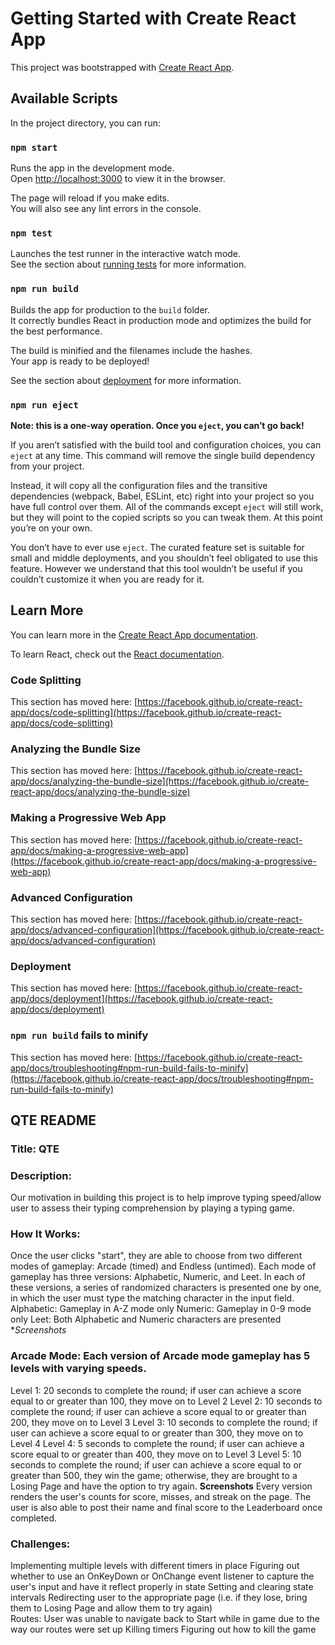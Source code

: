 # Getting Started with Create React App

This project was bootstrapped with [Create React App](https://github.com/facebook/create-react-app).

## Available Scripts

In the project directory, you can run:

### `npm start`

Runs the app in the development mode.\
Open [http://localhost:3000](http://localhost:3000) to view it in the browser.

The page will reload if you make edits.\
You will also see any lint errors in the console.

### `npm test`

Launches the test runner in the interactive watch mode.\
See the section about [running tests](https://facebook.github.io/create-react-app/docs/running-tests) for more information.

### `npm run build`

Builds the app for production to the `build` folder.\
It correctly bundles React in production mode and optimizes the build for the best performance.

The build is minified and the filenames include the hashes.\
Your app is ready to be deployed!

See the section about [deployment](https://facebook.github.io/create-react-app/docs/deployment) for more information.

### `npm run eject`

**Note: this is a one-way operation. Once you `eject`, you can’t go back!**

If you aren’t satisfied with the build tool and configuration choices, you can `eject` at any time. This command will remove the single build dependency from your project.

Instead, it will copy all the configuration files and the transitive dependencies (webpack, Babel, ESLint, etc) right into your project so you have full control over them. All of the commands except `eject` will still work, but they will point to the copied scripts so you can tweak them. At this point you’re on your own.

You don’t have to ever use `eject`. The curated feature set is suitable for small and middle deployments, and you shouldn’t feel obligated to use this feature. However we understand that this tool wouldn’t be useful if you couldn’t customize it when you are ready for it.

## Learn More

You can learn more in the [Create React App documentation](https://facebook.github.io/create-react-app/docs/getting-started).

To learn React, check out the [React documentation](https://reactjs.org/).

### Code Splitting

This section has moved here: [https://facebook.github.io/create-react-app/docs/code-splitting](https://facebook.github.io/create-react-app/docs/code-splitting)

### Analyzing the Bundle Size

This section has moved here: [https://facebook.github.io/create-react-app/docs/analyzing-the-bundle-size](https://facebook.github.io/create-react-app/docs/analyzing-the-bundle-size)

### Making a Progressive Web App

This section has moved here: [https://facebook.github.io/create-react-app/docs/making-a-progressive-web-app](https://facebook.github.io/create-react-app/docs/making-a-progressive-web-app)

### Advanced Configuration

This section has moved here: [https://facebook.github.io/create-react-app/docs/advanced-configuration](https://facebook.github.io/create-react-app/docs/advanced-configuration)

### Deployment

This section has moved here: [https://facebook.github.io/create-react-app/docs/deployment](https://facebook.github.io/create-react-app/docs/deployment)

### `npm run build` fails to minify

This section has moved here: [https://facebook.github.io/create-react-app/docs/troubleshooting#npm-run-build-fails-to-minify](https://facebook.github.io/create-react-app/docs/troubleshooting#npm-run-build-fails-to-minify)



## QTE README
### Title: QTE 
### Description: 
Our motivation in building this project is to help improve typing speed/allow user to assess their typing comprehension by playing a typing game. 
### How It Works: 
Once the user clicks "start", they are able to choose from two different modes of gameplay: Arcade (timed) and Endless (untimed). Each mode of gameplay has three versions: Alphabetic, Numeric, and Leet. In each of these versions, a series of randomized characters is presented one by one, in which the user must type the matching character in the input field. 
Alphabetic: Gameplay in A-Z mode only
Numeric: Gameplay in 0-9 mode only
Leet: Both Alphabetic and Numeric characters are presented 
**Screenshots*
### Arcade Mode: Each version of Arcade mode gameplay has 5 levels with varying speeds. 
Level 1: 20 seconds to complete the round; if user can achieve a score equal to or greater than 100, they move on to Level 2
Level 2: 10 seconds to complete the round; if user can achieve a score equal to or greater than 200, they move on to Level 3
Level 3: 10 seconds to complete the round; if user can achieve a score equal to or greater than 300, they move on to Level 4
Level 4: 5 seconds to complete the round; if user can achieve a score equal to or greater than 400, they move on to Level 3
Level 5: 10 seconds to complete the round; if user can achieve a score equal to or greater than 500, they win the game; otherwise, they are brought to a Losing Page and have the option to try again. 
**Screenshots**
Every version renders the user's counts for score, misses, and streak on the page. The user is also able to post their name and final score to the Leaderboard once completed. 
### Challenges:
Implementing multiple levels with different timers in place 
Figuring out whether to use an OnKeyDown or OnChange event listener to capture the user's input and have it reflect properly in state 
Setting and clearing state intervals 
Redirecting user to the appropriate page (i.e. if they lose, bring them to Losing Page and allow them to try again)  
Routes: User was unable to navigate back to Start while in game due to the way our routes were set up 
Killing timers 
Figuring out how to kill the game 
